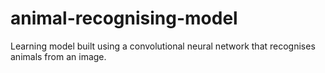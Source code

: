 # animal-recognising-model
Learning model built using a convolutional neural network that recognises animals from an image.
